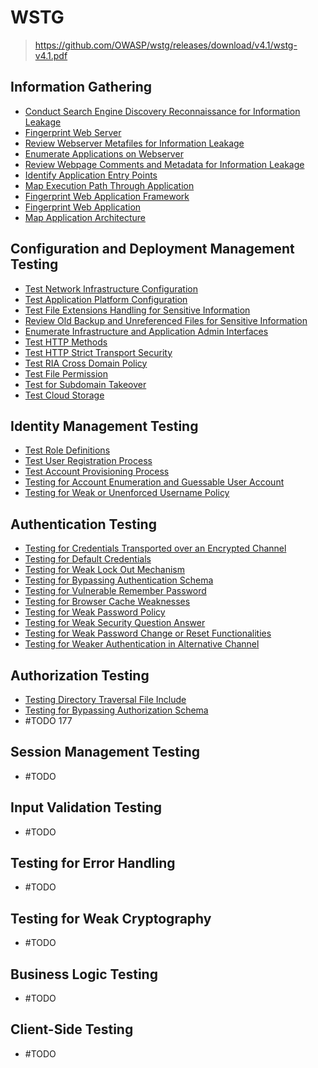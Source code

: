 # WSTG

> https://github.com/OWASP/wstg/releases/download/v4.1/wstg-v4.1.pdf

<!-- 11 sub-categories - 91 controls -->

## Information Gathering

- [Conduct Search Engine Discovery Reconnaissance for
Information Leakage](./WSTG/WSTG-INFO-01.md)
- [Fingerprint Web Server](./WSTG/WSTG-INFO-02.md)
- [Review Webserver Metafiles for Information Leakage](./WSTG/WSTG-INFO-03.md)
- [Enumerate Applications on Webserver](./WSTG/WSTG-INFO-04.md)
- [Review Webpage Comments and Metadata for Information Leakage](./WSTG/WSTG-INFO-05.md)
- [Identify Application Entry Points](./WSTG/WSTG-INFO-06.md)
- [Map Execution Path Through Application](./WSTG/WSTG-INFO-07.md)
- [Fingerprint Web Application Framework](./WSTG/WSTG-INFO-08.md)
- [Fingerprint Web Application](./WSTG/WSTG-INFO-09.md)
- [Map Application Architecture](./WSTG/WSTG-INFO-10.md)

## Configuration and Deployment Management Testing

- [Test Network Infrastructure Configuration](./WSTG/WSTG-CONF-01.md)
- [Test Application Platform Configuration](./WSTG/WSTG-CONF-02.md)
- [Test File Extensions Handling for Sensitive Information](./WSTG/WSTG-CONF-03.md)
- [Review Old Backup and Unreferenced Files for Sensitive Information](./WSTG/WSTG-CONF-04.md)
- [Enumerate Infrastructure and Application Admin Interfaces](./WSTG/WSTG-CONF-05.md)
- [Test HTTP Methods](./WSTG/WSTG-CONF-06.md)
- [Test HTTP Strict Transport Security](./WSTG/WSTG-CONF-07.md)
- [Test RIA Cross Domain Policy](./WSTG/WSTG-CONF-08.md)
- [Test File Permission](./WSTG/WSTG-CONF-09.md)
- [Test for Subdomain Takeover](./WSTG/WSTG-CONF-10.md)
- [Test Cloud Storage](./WSTG/WSTG-CONF-11.md)

## Identity Management Testing

- [Test Role Definitions](./WSTG/WSTG-IDNT-01.md)
- [Test User Registration Process](./WSTG/WSTG-IDNT-02.md)
- [Test Account Provisioning Process](./WSTG/WSTG-IDNT-03.md)
- [Testing for Account Enumeration and Guessable User
Account](./WSTG/WSTG-IDNT-04.md)
- [Testing for Weak or Unenforced Username Policy](./WSTG/WSTG-IDNT-05.md)

## Authentication Testing

- [Testing for Credentials Transported over an Encrypted Channel](./WSTG/WSTG-ATHN-01.md)
- [Testing for Default Credentials](./WSTG/WSTG-ATHN-02.md)
- [Testing for Weak Lock Out Mechanism](./WSTG/WSTG-ATHN-03.md)
- [Testing for Bypassing Authentication Schema](./WSTG/WSTG-ATHN-04.md)
- [Testing for Vulnerable Remember Password](./WSTG/WSTG-ATHN-05.md)
- [Testing for Browser Cache Weaknesses](./WSTG/WSTG-ATHN-06.md)
- [Testing for Weak Password Policy](./WSTG/WSTG-ATHN-07.md)
- [Testing for Weak Security Question Answer](./WSTG/WSTG-ATHN-08.md)
- [Testing for Weak Password Change or Reset Functionalities](./WSTG/WSTG-ATHN-09.md)
- [Testing for Weaker Authentication in Alternative Channel](./WSTG/WSTG-ATHN-10.md)

## Authorization Testing

- [Testing Directory Traversal File Include](./WSTG/WSTG-ATHZ-01.md)
- [Testing for Bypassing Authorization Schema](./WSTG/WSTG-ATHZ-02.md)
- #TODO 177

## Session Management Testing

- #TODO

## Input Validation Testing

- #TODO

## Testing for Error Handling

- #TODO

## Testing for Weak Cryptography

- #TODO

## Business Logic Testing

- #TODO

## Client-Side Testing

- #TODO